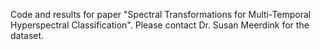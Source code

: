Code and results for paper "Spectral Transformations for Multi-Temporal Hyperspectral Classification".
Please contact Dr. Susan Meerdink for the dataset.
